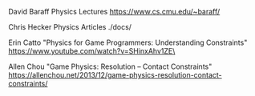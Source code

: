 
David Baraff Physics Lectures
https://www.cs.cmu.edu/~baraff/

Chris Hecker Physics Articles
./docs/

Erin Catto "Physics for Game Programmers: Understanding Constraints"
https://www.youtube.com/watch?v=SHinxAhv1ZE\

Allen Chou "Game Physics: Resolution – Contact Constraints"
https://allenchou.net/2013/12/game-physics-resolution-contact-constraints/

